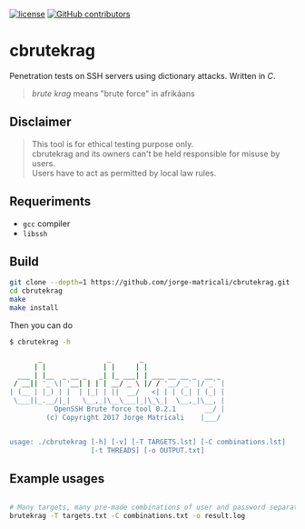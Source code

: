 [![license](https://img.shields.io/github/license/jorge-matricali/cbrutekrag.svg)](https://jorge-matricali.mit-license.org/2017) [![GitHub contributors](https://img.shields.io/github/contributors/jorge-matricali/cbrutekrag.svg)](https://github.com/jorge-matricali/cbrutekrag/graphs/contributors)

# cbrutekrag
Penetration tests on SSH servers using dictionary attacks. Written in _C_.

> _brute krag_ means "brute force" in afrikáans

## Disclaimer
>This tool is for ethical testing purpose only.   
>cbrutekrag and its owners can't be held responsible for misuse by users.   
>Users have to act as permitted by local law rules.

## Requeriments
* `gcc` compiler
* `libssh`

## Build
```bash
git clone --depth=1 https://github.com/jorge-matricali/cbrutekrag.git
cd cbrutekrag
make
make install
```
Then you can do
```bash
$ cbrutekrag -h

       _                _       _
      | |              | |     | |
  ___ | |__  _ __ _   _| |_ ___| | ___ __ __ _  __ _
 / __|| '_ \| '__| | | | __/ _ \ |/ / '__/ _` |/ _` |
| (__ | |_) | |  | |_| | ||  __/   <| | | (_| | (_| |
 \___||_.__/|_|   \__,_|\__\___|_|\_\_|  \__,_|\__, |
           OpenSSH Brute force tool 0.2.1       __/ |
         (c) Copyright 2017 Jorge Matricali    |___/


usage: ./cbrutekrag [-h] [-v] [-T TARGETS.lst] [-C combinations.lst]
                    [-t THREADS] [-o OUTPUT.txt]
```

## Example usages
```bash

# Many targets, many pre-made combinations of user and password separated by space.
brutekrag -T targets.txt -C combinations.txt -o result.log
```
